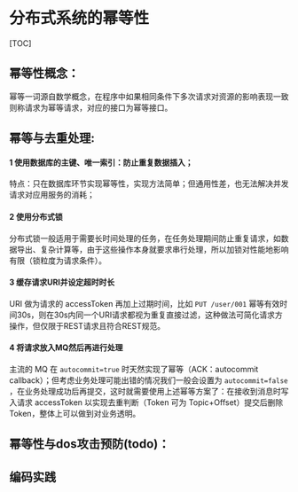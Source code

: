 # 分布式系统的幂等性

[TOC]

## 幂等性概念：

幂等一词源自数学概念，在程序中如果相同条件下多次请求对资源的影响表现一致则称请求为幂等请求，对应的接口为幂等接口。

## 幂等与去重处理:

#### 1 使用数据库的主键、唯一索引：防止重复数据插入；

特点：只在数据库环节实现幂等性，实现方法简单；但通用性差，也无法解决并发请求对应用服务的消耗；

#### 2 使用分布式锁

分布式锁一般适用于需要长时间处理的任务，在任务处理期间防止重复请求，如数据导出、复杂计算等，由于这些操作本身就要求串行处理，所以加锁对性能地影响有限（锁粒度为请求条件）。

#### 3 缓存请求URI并设定超时时长

URI 做为请求的 accessToken 再加上过期时间，比如 `PUT /user/001` 幂等有效时间30s，则在30s内同一个URI请求都视为重复直接过滤，这种做法可简化请求方操作，但仅限于REST请求且符合REST规范。

#### 4 将请求放入MQ然后再进行处理

主流的 MQ 在 `autocommit=true` 时天然实现了幂等（ACK：autocommit callback）；但考虑业务处理可能出错的情况我们一般会设置为 `autocommit=false` ，在业务处理成功后再提交，这时就需要使用上述幂等方案了：在接收到消息时写入请求 accessToken 以实现去重判断（Token 可为 Topic+Offset）提交后删除Token，整体上可以做到对业务透明。



## 幂等性与dos攻击预防(todo)：





## 编码实践